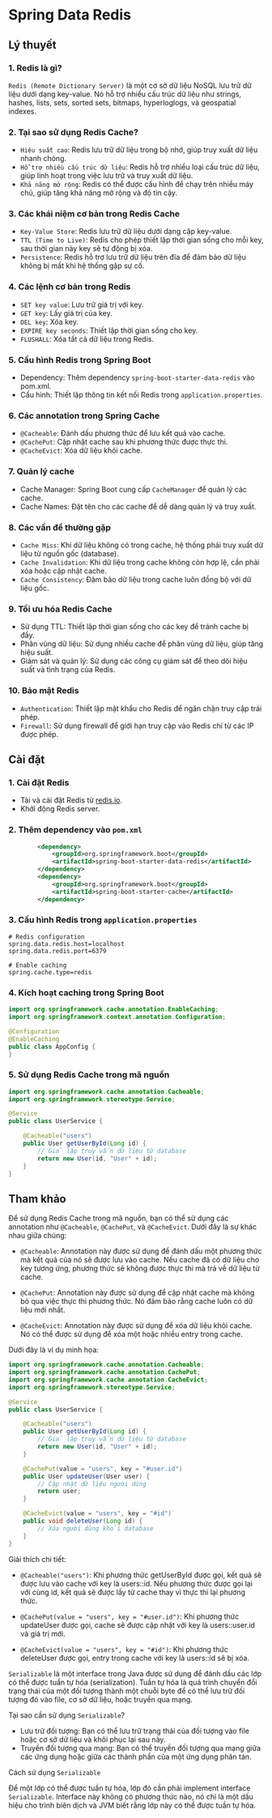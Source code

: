 # Spring Data Redis

## Lý thuyết

### 1. Redis là gì?

`Redis (Remote Dictionary Server)` là một cơ sở dữ liệu NoSQL lưu trữ dữ liệu dưới dạng key-value. Nó hỗ trợ nhiều cấu trúc dữ liệu như strings, hashes, lists, sets, sorted sets, bitmaps, hyperloglogs, và geospatial indexes.

### 2. Tại sao sử dụng Redis Cache?

- `Hiệu suất cao`: Redis lưu trữ dữ liệu trong bộ nhớ, giúp truy xuất dữ liệu nhanh chóng.
- `Hỗ trợ nhiều cấu trúc dữ liệu`: Redis hỗ trợ nhiều loại cấu trúc dữ liệu, giúp linh hoạt trong việc lưu trữ và truy xuất dữ liệu.
- `Khả năng mở rộng`: Redis có thể được cấu hình để chạy trên nhiều máy chủ, giúp tăng khả năng mở rộng và độ tin cậy.

### 3. Các khái niệm cơ bản trong Redis Cache

- `Key-Value Store`: Redis lưu trữ dữ liệu dưới dạng cặp key-value.
- `TTL (Time to Live)`: Redis cho phép thiết lập thời gian sống cho mỗi key, sau thời gian này key sẽ tự động bị xóa.
- `Persistence`: Redis hỗ trợ lưu trữ dữ liệu trên đĩa để đảm bảo dữ liệu không bị mất khi hệ thống gặp sự cố.

### 4. Các lệnh cơ bản trong Redis

- `SET key value`: Lưu trữ giá trị với key.
- `GET key`: Lấy giá trị của key.
- `DEL key`: Xóa key.
- `EXPIRE key seconds`: Thiết lập thời gian sống cho key.
- `FLUSHALL`: Xóa tất cả dữ liệu trong Redis.

### 5. Cấu hình Redis trong Spring Boot

- Dependency: Thêm dependency `spring-boot-starter-data-redis` vào pom.xml.
- Cấu hình: Thiết lập thông tin kết nối Redis trong `application.properties`.

### 6. Các annotation trong Spring Cache

- `@Cacheable`: Đánh dấu phương thức để lưu kết quả vào cache.
- `@CachePut`: Cập nhật cache sau khi phương thức được thực thi.
- `@CacheEvict`: Xóa dữ liệu khỏi cache.

### 7. Quản lý cache

- Cache Manager: Spring Boot cung cấp `CacheManager` để quản lý các cache.
- Cache Names: Đặt tên cho các cache để dễ dàng quản lý và truy xuất.

### 8. Các vấn đề thường gặp

- `Cache Miss`: Khi dữ liệu không có trong cache, hệ thống phải truy xuất dữ liệu từ nguồn gốc (database).
- `Cache Invalidation`: Khi dữ liệu trong cache không còn hợp lệ, cần phải xóa hoặc cập nhật cache.
- `Cache Consistency`: Đảm bảo dữ liệu trong cache luôn đồng bộ với dữ liệu gốc.

### 9. Tối ưu hóa Redis Cache

- Sử dụng TTL: Thiết lập thời gian sống cho các key để tránh cache bị đầy.
- Phân vùng dữ liệu: Sử dụng nhiều cache để phân vùng dữ liệu, giúp tăng hiệu suất.
- Giám sát và quản lý: Sử dụng các công cụ giám sát để theo dõi hiệu suất và tình trạng của Redis.

### 10. Bảo mật Redis

- `Authentication`: Thiết lập mật khẩu cho Redis để ngăn chặn truy cập trái phép.
- `Firewall`: Sử dụng firewall để giới hạn truy cập vào Redis chỉ từ các IP được phép.

## Cài đặt

### 1. Cài đặt Redis

- Tải và cài đặt Redis từ [redis.io](https://redis.io/download).
- Khởi động Redis server.

### 2. Thêm dependency vào `pom.xml`

```xml
		<dependency>
			<groupId>org.springframework.boot</groupId>
			<artifactId>spring-boot-starter-data-redis</artifactId>
		</dependency>
		<dependency>
			<groupId>org.springframework.boot</groupId>
			<artifactId>spring-boot-starter-cache</artifactId>
		</dependency>
```

### 3. Cấu hình Redis trong `application.properties`

```properties
# Redis configuration
spring.data.redis.host=localhost
spring.data.redis.port=6379

# Enable caching
spring.cache.type=redis
```

### 4. Kích hoạt caching trong Spring Boot

```java
import org.springframework.cache.annotation.EnableCaching;
import org.springframework.context.annotation.Configuration;

@Configuration
@EnableCaching
public class AppConfig {
}
```

### 5. Sử dụng Redis Cache trong mã nguồn

```java
import org.springframework.cache.annotation.Cacheable;
import org.springframework.stereotype.Service;

@Service
public class UserService {

    @Cacheable("users")
    public User getUserById(Long id) {
        // Giả lập truy vấn dữ liệu từ database
        return new User(id, "User" + id);
    }
}
```

## Tham khảo

Để sử dụng Redis Cache trong mã nguồn, bạn có thể sử dụng các annotation như `@Cacheable`, `@CachePut`, và `@CacheEvict`. Dưới đây là sự khác nhau giữa chúng:

- `@Cacheable`: Annotation này được sử dụng để đánh dấu một phương thức mà kết quả của nó sẽ được lưu vào cache. Nếu cache đã có dữ liệu cho key tương ứng, phương thức sẽ không được thực thi mà trả về dữ liệu từ cache.

- `@CachePut`: Annotation này được sử dụng để cập nhật cache mà không bỏ qua việc thực thi phương thức. Nó đảm bảo rằng cache luôn có dữ liệu mới nhất.

- `@CacheEvict`: Annotation này được sử dụng để xóa dữ liệu khỏi cache. Nó có thể được sử dụng để xóa một hoặc nhiều entry trong cache.

Dưới đây là ví dụ minh họa:

```java
import org.springframework.cache.annotation.Cacheable;
import org.springframework.cache.annotation.CachePut;
import org.springframework.cache.annotation.CacheEvict;
import org.springframework.stereotype.Service;

@Service
public class UserService {

    @Cacheable("users")
    public User getUserById(Long id) {
        // Giả lập truy vấn dữ liệu từ database
        return new User(id, "User" + id);
    }

    @CachePut(value = "users", key = "#user.id")
    public User updateUser(User user) {
        // Cập nhật dữ liệu người dùng
        return user;
    }

    @CacheEvict(value = "users", key = "#id")
    public void deleteUser(Long id) {
        // Xóa người dùng khỏi database
    }
}
```

Giải thích chi tiết:

- `@Cacheable("users")`: Khi phương thức getUserById được gọi, kết quả sẽ được lưu vào cache với key là users::id. Nếu phương thức được gọi lại với cùng id, kết quả sẽ được lấy từ cache thay vì thực thi lại phương thức.

- `@CachePut(value = "users", key = "#user.id")`: Khi phương thức updateUser được gọi, cache sẽ được cập nhật với key là users::user.id và giá trị mới.

- `@CacheEvict(value = "users", key = "#id")`: Khi phương thức deleteUser được gọi, entry trong cache với key là users::id sẽ bị xóa.

`Serializable` là một interface trong Java được sử dụng để đánh dấu các lớp có thể được tuần tự hóa (serialization). Tuần tự hóa là quá trình chuyển đổi trạng thái của một đối tượng thành một chuỗi byte để có thể lưu trữ đối tượng đó vào file, cơ sở dữ liệu, hoặc truyền qua mạng.

Tại sao cần sử dụng `Serializable`?

- Lưu trữ đối tượng: Bạn có thể lưu trữ trạng thái của đối tượng vào file hoặc cơ sở dữ liệu và khôi phục lại sau này.
- Truyền đối tượng qua mạng: Bạn có thể truyền đối tượng qua mạng giữa các ứng dụng hoặc giữa các thành phần của một ứng dụng phân tán.

Cách sử dụng `Serializable`

Để một lớp có thể được tuần tự hóa, lớp đó cần phải implement interface `Serializable`. Interface này không có phương thức nào, nó chỉ là một dấu hiệu cho trình biên dịch và JVM biết rằng lớp này có thể được tuần tự hóa.

